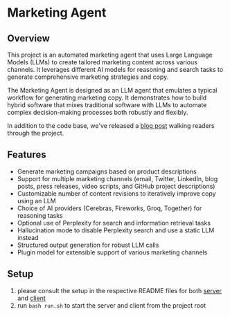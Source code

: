 # Marketing Agent

## Overview

This project is an automated marketing agent that uses Large Language Models (LLMs) to create tailored marketing content across various channels. It leverages different AI models for reasoning and search tasks to generate comprehensive marketing strategies and copy.

The Marketing Agent is designed as an LLM agent that emulates a typical workflow for generating marketing copy. It demonstrates how to build hybrid software that mixes traditional software with LLMs to automate complex decision-making processes both robustly and flexibly.

In addition to the code base, we've released a [blog post](https://cerebras.ai/blog/integrating-llms-and-software-engineering-for-self-refining-copy-creation) walking readers through the project.

## Features

- Generate marketing campaigns based on product descriptions
- Support for multiple marketing channels (email, Twitter, LinkedIn, blog posts, press releases, video scripts, and GitHub project descriptions)
- Customizable number of content revisions to iteratively improve copy using an LLM
- Choice of AI providers (Cerebras, Fireworks, Groq, Together) for reasoning tasks
- Optional use of Perplexity for search and information retrieval tasks
- Hallucination mode to disable Perplexity search and use a static LLM instead
- Structured output generation for robust LLM calls
- Plugin model for extensible support of various marketing channels

## Setup

1. please consult the setup in the respective README files for both [server](https://github.com/Cerebras/inference-examples/tree/main/marketing-agent/server) and [client](https://github.com/Cerebras/inference-examples/tree/main/marketing-agent/client)
2. run `bash run.sh` to start the server and client from the project root
